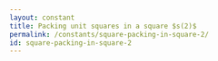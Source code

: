 ```yaml
---
layout: constant
title: Packing unit squares in a square $s(2)$
permalink: /constants/square-packing-in-square-2/
id: square-packing-in-square-2
---
```


